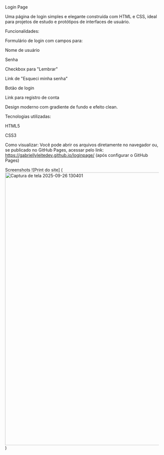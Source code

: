 Login Page

Uma página de login simples e elegante construída com HTML e CSS, ideal para projetos de estudo e protótipos de interfaces de usuário.

Funcionalidades:

Formulário de login com campos para:

Nome de usuário

Senha

Checkbox para "Lembrar"

Link de "Esqueci minha senha"

Botão de login

Link para registro de conta

Design moderno com gradiente de fundo e efeito clean.

Tecnologias utilizadas:

HTML5

CSS3

Como visualizar:
Você pode abrir os arquivos diretamente no navegador ou, se publicado no GitHub Pages, acessar pelo link:
https://gabriellyleitedev.github.io/loginpage/ (após configurar o GitHub Pages)

Screenshots
![Print do site]
(<img width="1918" height="893" alt="Captura de tela 2025-09-26 130401" src="https://github.com/user-attachments/assets/55adaea1-3f99-40fa-a360-fd8b1d10a88d" />
)


